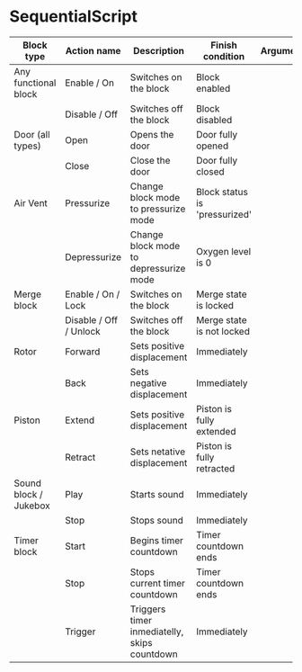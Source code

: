 # SequentialScript

| Block type            | Action name            | Description                                     | Finish condition              | Arguments |
| --------------------- | ---------------------- | ----------------------------------------------- | ----------------------------- | --------- |
| Any functional block  | Enable / On            | Switches on the block                           | Block enabled                 |           |
|                       | Disable / Off          | Switches off the block                          | Block disabled                |           |
| Door (all types)      | Open                   | Opens the door                                  | Door fully opened             |           |
|                       | Close                  | Close the door                                  | Door fully closed             |           |
| Air Vent              | Pressurize             | Change block mode to pressurize mode            | Block status is 'pressurized' |           |
|                       | Depressurize           | Change block mode to depressurize mode          | Oxygen level is 0             |           |
| Merge block           | Enable / On / Lock     | Switches on the block                           | Merge state is locked         |           |
|                       | Disable / Off / Unlock | Switches off the block                          | Merge state is not locked     |           |
| Rotor                 | Forward                | Sets positive displacement                      | Immediately                   |           |
|                       | Back                   | Sets negative displacement                      | Immediately                   |           |
| Piston                | Extend                 | Sets positive displacement                      | Piston is fully extended      |           |
|                       | Retract                | Sets netative displacement                      | Piston is fully retracted     |           |
| Sound block / Jukebox | Play                   | Starts sound                                    | Immediately                   |           |
|                       | Stop                   | Stops sound                                     | Immediately                   |           |
| Timer block           | Start                  | Begins timer countdown                          | Timer countdown ends          |           |
|                       | Stop                   | Stops current timer countdown                   | Timer countdown ends          |           |
|                       | Trigger                | Triggers timer inmediatelly, skips<br>countdown | Immediately                   |           |
